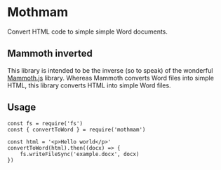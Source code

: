 # Mothmam

Convert HTML code to simple simple Word documents.

## Mammoth inverted

This library is intended to be the inverse (so to speak) of the wonderful
[Mammoth.js](https://github.com/mwilliamson/mammoth.js) library. Whereas Mammoth
converts Word files into simple HTML, this library converts HTML into simple Word
files.

## Usage

```
const fs = require('fs')
const { convertToWord } = require('mothmam')

const html = '<p>Hello world</p>'
convertToWord(html).then((docx) => {
    fs.writeFileSync('example.docx', docx)
})
```
